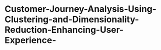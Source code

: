 # Customer-Journey-Analysis-Using-Clustering-and-Dimensionality-Reduction-Enhancing-User-Experience-